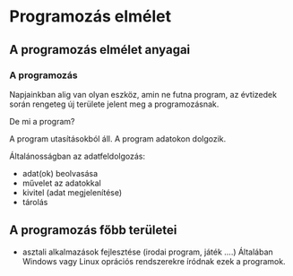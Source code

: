 # Programozás elmélet

## A programozás elmélet anyagai

### A programozás 
Napjainkban alig van olyan eszköz, amin ne futna program, az évtizedek során rengeteg új területe jelent meg a programozásnak.

De mi a program?

A program utasításokból áll. A program adatokon dolgozik.

Általánosságban az adatfeldolgozás:
 - adat(ok) beolvasása
 - művelet az adatokkal
 - kivitel (adat megjelenítése)
 - tárolás
 
## A programozás főbb területei

 - asztali alkalmazások fejlesztése (irodai program, játék ....) 
   Általában Windows vagy Linux oprációs rendszerekre íródnak ezek a programok. 
   
